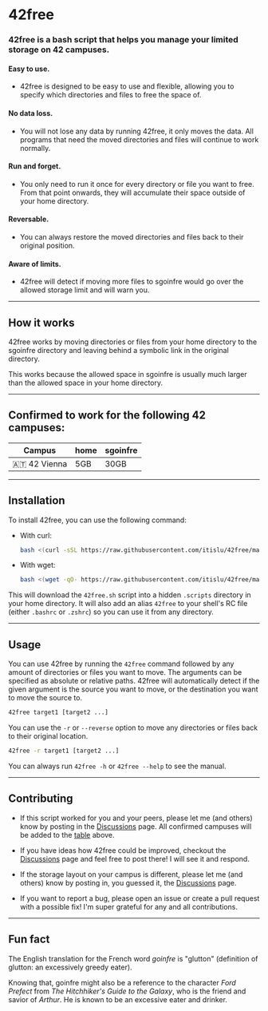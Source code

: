 # 42free

### 42free is a bash script that helps you manage your limited storage on 42 campuses.

#### Easy to use.
- 42free is designed to be easy to use and flexible, allowing you to specify which directories and files to free the space of.

#### No data loss.
- You will not lose any data by running 42free, it only moves the data.
  All programs that need the moved directories and files will continue to work normally.

#### Run and forget.
- You only need to run it once for every directory or file you want to free.
  From that point onwards, they will accumulate their space outside of your home directory.

#### Reversable.
- You can always restore the moved directories and files back to their original position.

#### Aware of limits.
- 42free will detect if moving more files to sgoinfre would go over the allowed storage limit and will warn you.

---

## How it works

42free works by moving directories or files from your home directory to the sgoinfre directory and leaving behind a symbolic link in the original directory.

This works because the allowed space in sgoinfre is usually much larger than the allowed space in your home directory.

---

## Confirmed to work for the following 42 campuses:

| Campus | home | sgoinfre |
| --- | --- | --- |
| 🇦🇹 42 Vienna | 5GB | 30GB |

---

## Installation

To install 42free, you can use the following command:

- With curl:
  ```bash
  bash <(curl -sSL https://raw.githubusercontent.com/itislu/42free/main/install.sh)
  ```

- With wget:
  ```bash
  bash <(wget -qO- https://raw.githubusercontent.com/itislu/42free/main/install.sh)
  ```

This will download the `42free.sh` script into a hidden `.scripts` directory in your home directory.
It will also add an alias `42free` to your shell's RC file (either `.bashrc` or `.zshrc`) so you can use it from any directory.

---

## Usage

You can use 42free by running the `42free` command followed by any amount of directories or files you want to move.
The arguments can be specified as absolute or relative paths.
42free will automatically detect if the given argument is the source you want to move, or the destination you want to move the source to.

```bash
42free target1 [target2 ...]
```

You can use the `-r` or `--reverse` option to move any directories or files back to their original location.

```bash
42free -r target1 [target2 ...]
```

You can always run `42free -h` or `42free --help` to see the manual.

---

## Contributing

- If this script worked for you and your peers, please let me (and others) know by posting in the [Discussions](https://github.com/itislu/42free/discussions) page.
  All confirmed campuses will be added to the [table](https://github.com/itislu/42free/edit/main/README.md#confirmed-to-work-for-the-following-42-campuses) above.

- If you have ideas how 42free could be improved, checkout the [Discussions](https://github.com/itislu/42free/discussions) page and feel free to post there! I will see it and respond.

- If the storage layout on your campus is different, please let me (and others) know by posting in, you guessed it, the [Discussions](https://github.com/itislu/42free/discussions) page.

- If you want to report a bug, please open an issue or create a pull request with a possible fix!
  I'm super grateful for any and all contributions.

---

## Fun fact

The English translation for the French word _goinfre_ is "glutton" (definition of glutton: an excessively greedy eater).

Knowing that, goinfre might also be a reference to the character _Ford Prefect_ from _The Hitchhiker's Guide to the Galaxy_, who is the friend and savior of _Arthur_.
He is known to be an excessive eater and drinker.

